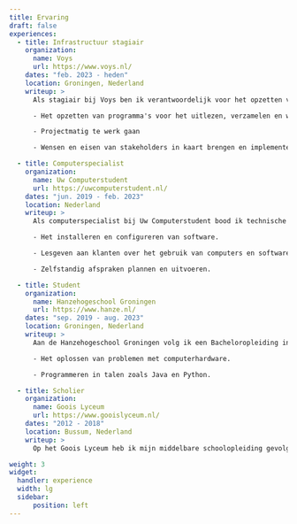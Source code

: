 ```yaml
---
title: Ervaring
draft: false
experiences:
  - title: Infrastructuur stagiair
    organization:
      name: Voys
      url: https://www.voys.nl/
    dates: "feb. 2023 - heden"
    location: Groningen, Nederland
    writeup: >
      Als stagiair bij Voys ben ik verantwoordelijk voor het opzetten van een single source of truth (SSOT). Mijn verantwoordelijkheden omvatten:

      - Het opzetten van programma's voor het uitlezen, verzamelen en weergeven van systeeminformatie

      - Projectmatig te werk gaan

      - Wensen en eisen van stakeholders in kaart brengen en implementeren

  - title: Computerspecialist
    organization:
      name: Uw Computerstudent
      url: https://uwcomputerstudent.nl/
    dates: "jun. 2019 - feb. 2023"
    location: Nederland
    writeup: >
      Als computerspecialist bij Uw Computerstudent bood ik technische ondersteuning aan klanten met computerproblemen. Mijn verantwoordelijkheden omvatten:

      - Het installeren en configureren van software.

      - Lesgeven aan klanten over het gebruik van computers en software.

      - Zelfstandig afspraken plannen en uitvoeren.

  - title: Student
    organization:
      name: Hanzehogeschool Groningen
      url: https://www.hanze.nl/
    dates: "sep. 2019 - aug. 2023"
    location: Groningen, Nederland
    writeup: >
      Aan de Hanzehogeschool Groningen volg ik een Bacheloropleiding in HBO-ICT met als Software Engineering (SE) als major. Enkele van de vaardigheden die ik tijdens mijn studie heb ontwikkeld, zijn:

      - Het oplossen van problemen met computerhardware.

      - Programmeren in talen zoals Java en Python.

  - title: Scholier
    organization:
      name: Goois Lyceum
      url: https://www.gooislyceum.nl/
    dates: "2012 - 2018"
    location: Bussum, Nederland
    writeup: >
      Op het Goois Lyceum heb ik mijn middelbare schoolopleiding gevolgd. Ik heb mijn HAVO-diploma behaald met het profiel N&G+N&T.

weight: 3
widget:
  handler: experience
  width: lg
  sidebar:
      position: left
---
```

